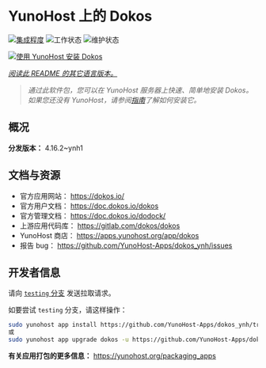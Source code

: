 <!--
注意：此 README 由 <https://github.com/YunoHost/apps/tree/master/tools/readme_generator> 自动生成
请勿手动编辑。
-->

# YunoHost 上的 Dokos

[![集成程度](https://dash.yunohost.org/integration/dokos.svg)](https://dash.yunohost.org/appci/app/dokos) ![工作状态](https://ci-apps.yunohost.org/ci/badges/dokos.status.svg) ![维护状态](https://ci-apps.yunohost.org/ci/badges/dokos.maintain.svg)

[![使用 YunoHost 安装 Dokos](https://install-app.yunohost.org/install-with-yunohost.svg)](https://install-app.yunohost.org/?app=dokos)

*[阅读此 README 的其它语言版本。](./ALL_README.md)*

> *通过此软件包，您可以在 YunoHost 服务器上快速、简单地安装 Dokos。*  
> *如果您还没有 YunoHost，请参阅[指南](https://yunohost.org/install)了解如何安装它。*

## 概况



**分发版本：** 4.16.2~ynh1
## 文档与资源

- 官方应用网站： <https://dokos.io/>
- 官方用户文档： <https://doc.dokos.io/dokos>
- 官方管理文档： <https://doc.dokos.io/dodock/>
- 上游应用代码库： <https://gitlab.com/dokos/dokos>
- YunoHost 商店： <https://apps.yunohost.org/app/dokos>
- 报告 bug： <https://github.com/YunoHost-Apps/dokos_ynh/issues>

## 开发者信息

请向 [`testing` 分支](https://github.com/YunoHost-Apps/dokos_ynh/tree/testing) 发送拉取请求。

如要尝试 `testing` 分支，请这样操作：

```bash
sudo yunohost app install https://github.com/YunoHost-Apps/dokos_ynh/tree/testing --debug
或
sudo yunohost app upgrade dokos -u https://github.com/YunoHost-Apps/dokos_ynh/tree/testing --debug
```

**有关应用打包的更多信息：** <https://yunohost.org/packaging_apps>
